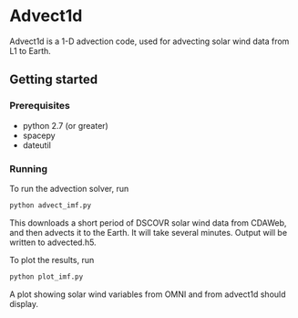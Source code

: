 # Advect1d

Advect1d is a 1-D advection code, used for advecting solar wind data from L1 to Earth.

## Getting started

### Prerequisites

- python 2.7 (or greater)
- spacepy
- dateutil

### Running

To run the advection solver, run

```bash
python advect_imf.py
```

This downloads a short period of DSCOVR solar wind data from CDAWeb, and then advects it to the Earth. It will take several minutes. Output will be written to advected.h5.

To plot the results, run

```bash
python plot_imf.py
```

A plot showing solar wind variables from OMNI and from advect1d should display.
